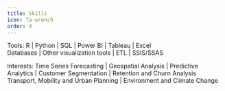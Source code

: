 ```yaml
---
title: Skills
icon: fa-wrench
order: 4
---
```


Tools: R | Python | SQL | Power BI | Tableau | Excel  
Databases | Other visualization tools | ETL | SSIS/SSAS  

Interests: Time Series Forecasting | Geospatial Analysis | Predictive Analytics | Customer Segmentation | Retention and Churn Analysis  
Transport, Mobility and Urban Planning | Environment and Climate Change  

<!-- layout: "page" -->
